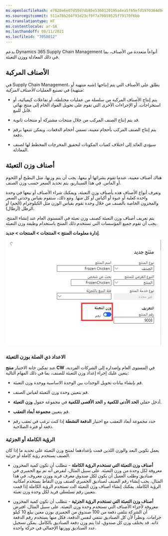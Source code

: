 ```yaml
---
ms.openlocfilehash: e7628e6e07d59d7db85e5360120195a4ea5f65efd1970304d945d6e1042c8803
ms.sourcegitcommit: 511a76b204f93d23cf9f7a70059525f79170f6bb
ms.translationtype: HT
ms.contentlocale: ar-SA
ms.lasthandoff: 08/11/2021
ms.locfileid: "7058012"
---
```

يدعم Dynamics 365 Supply Chain Management أنواعاً متعددة من الأصناف، بما في ذلك المعادلة ووزن التعبئة.

## <a name="formula-items"></a>الأصناف المركبة

في Supply Chain Management، يطلق على الأصناف التي يتم إنتاجها (شبه منتهية أو منتهية) في تصنيع العمليات *الأصناف المركبة*:

-   يتم إنتاج الأصناف المركبة من سلسلة من عمليات مختلطة، أو تفاعلات كيميائية، أو استخراجات، أو الإجراءات الأخرى التي تقوم على تحويل المواد الخام إلى منتج نهائي قابل للبيع.

-   قد يتم إنتاج الصنف المركب من خلال منتجات مشتركة أو منتجات ثانوية.

-   يتم إنتاج الصنف المركب بأحجام معينة، تسمي أحجام الدفعات، ويمكن تتبعها برقم دفعة.

-   سيؤدي العائد إلى اختلاف كميات المكونات لتحقيق المخرجات المخطط لها لصنف المعادلة.



## <a name="catch-weight-items"></a>أصناف وزن التعبئة

هناك أصناف معينة، عندما تقوم بشرائها أو بيعها، يجب أن يتم وزنها، مثل البطيخ أو اللحوم أو الماس. في هذا السيناريو، يتم تحديد السعر حسب وزن الصنف. 

وتعرف أنواع الأصناف هذه بأصناف وزن التعبئة، ويمكنك شراء الأصناف أو بيعها في وحدة واحدة كعلبة أو عبوة أو أكياس أو كل منها.
ومع ذلك، ستقوم بقياس وحدتي السعر والمخزون الخاصة بالصنف من خلال وحدة تقوم بقياس الوزن مثل الكيلوجرام (الجم) أو الرطل (أرطال).

يتم تعريف أصناف وزن التعبئة كصنف وزن تعبئة في المستوى العام عند إنشاء المنتج. يجب أن تقوم جميع المؤسسات التي تستخدم ذلك المنتج باستخدام وظيفة وزن التعبئة.

**إدارة معلومات المنتج > المنتجات > المنتجات > جديد**.

![لقطه لصفحة المنتج الجديد مع شريط تمرير وزن التعبئة المحدد.](../media/new-catch-weight.png) 


### <a name="catch-weight-related-setup"></a>الاعداد ذي الصلة بوزن التعبئة

عند تمكين خانة الاختيار **منتج CW** في المستوى العام وإصداره إلى الشركات الفردية، يتعين عليك إجراء إعداد وزن التعبئة للصنف، بما في ذلك المهام التالية:

-   قم بإنشاء بيانات تحويل الوحدات بين الوحدة الاساسية ووحدة وزن التعبئة.

-   قم بتعيين وحدة وزن التعبئة لقياس الصنف.

-   أدخل حقلي **الحد الأدنى للكمية** و **الحد الأقصى للكمية** في مجموعة حقول **وزن التعبئة**.

-   قم بتعيين **مجموعة أبعاد التعقب**.

-   حدد مجموعة أبعاد التعقب مع اختيار **الدفعة النشطة** إذا كنت ترغب في تعقب رقم دفعة أو فترة الصلاحية.

### <a name="full-or-partial-visibility"></a>الرؤية الكاملة أو الجزئية

يعمل تكوين البعد والوزن اللذين قمت بإعدادهما لمنتج وزن التعبئة على تحديد ما إذا كان الصنف يستخدم رؤية كاملة أو جزئية.

-   **أصناف وزن التعبئة التي تستخدم الرؤية الكاملة** - تتطلب أن تكون كمية المخزون معروفة لكل وحدة من وزن التعبئة. على سبيل المثال، لنفرض أنه تم بيع الجمبري في صناديق وطلب العميل أن يكون لكل صندوق معرف فريد ووزن معروف. في هذا المثال، يجب إنشاء رقم الصنف لصناديق الجمبري كصنف وزن التقاط يستخدم امكانيه الرؤية الكاملة. يمكنك إنشاء أصناف وزن التعبئة الت تستخدم الرؤية الكاملة إذا قمت بتعيين رقم تسلسلي فريد لكل وحدة وزن تعبئة.

-   **أصناف وزن التعبئة التي تستخدم الرؤية الجزئية** - تتطلب أن تكون كمية المخزون معروفة لأجزاء الأصناف التي تستخدم وحدة وزن التعبئة. على سبيل المثال، افترض أن الشركة تتلقى دفعة من 100 صندوق من الجمبري بوزن معين يبلغ 10 كيلو جرامات. ونظراً لأن كل الصناديق تنتمي لنفس الدفعة، فكل منها يستخدم رقم الدفعة ذاته. قد يختلف وزن كل صندوق، لذا يتم وزن دفعة الصناديق بالكامل. يمكن تسجيل عدد الصناديق ووزنها الإجمالي في حركة واحدة.
